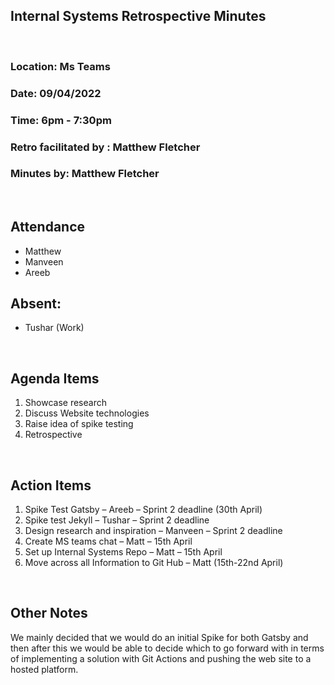 ## Internal Systems Retrospective Minutes
<br>

### Location:	Ms Teams
### Date:		09/04/2022
### Time:		6pm - 7:30pm
### Retro facilitated by : Matthew Fletcher
### Minutes by:	Matthew Fletcher 

<br>

## Attendance
* Matthew 
* Manveen
* Areeb
## Absent: 
* Tushar (Work)
<br>

## Agenda Items
1.	Showcase research 
2.	Discuss Website technologies 
3.	Raise idea of spike testing 
4.	Retrospective
<br>

## Action Items 
1.	Spike Test Gatsby – Areeb – Sprint 2 deadline (30th April)
2.	Spike test Jekyll – Tushar – Sprint 2 deadline
3.	Design research and inspiration – Manveen – Sprint 2 deadline
4.	Create MS teams chat – Matt – 15th April
5.	Set up Internal Systems Repo – Matt – 15th April
6.	Move across all Information to Git Hub – Matt (15th-22nd April)
<br>

## Other Notes 
We mainly decided that we would do an initial Spike for both Gatsby and then after this we would be able to decide which to go forward with in terms of implementing a solution with Git Actions and pushing the web site to a hosted platform.
